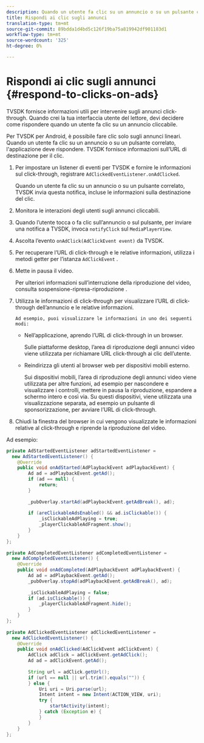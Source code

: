 ```yaml
---
description: Quando un utente fa clic su un annuncio o su un pulsante correlato, l'applicazione deve rispondere. TVSDK fornisce informazioni sull’URL di destinazione per il clic.
title: Rispondi ai clic sugli annunci
translation-type: tm+mt
source-git-commit: 89bdda1d4bd5c126f19ba75a819942df901183d1
workflow-type: tm+mt
source-wordcount: '325'
ht-degree: 0%

---
```



# Rispondi ai clic sugli annunci {#respond-to-clicks-on-ads}

TVSDK fornisce informazioni utili per intervenire sugli annunci click-through. Quando crei la tua interfaccia utente del lettore, devi decidere come rispondere quando un utente fa clic su un annuncio cliccabile.

Per TVSDK per Android, è possibile fare clic solo sugli annunci lineari.
Quando un utente fa clic su un annuncio o su un pulsante correlato, l&#39;applicazione deve rispondere. TVSDK fornisce informazioni sull’URL di destinazione per il clic.

1. Per impostare un listener di eventi per TVSDK e fornire le informazioni sul click-through, registrare `AdClickedEventListener.onAdClicked`.

   Quando un utente fa clic su un annuncio o su un pulsante correlato, TVSDK invia questa notifica, incluse le informazioni sulla destinazione del clic.
1. Monitora le interazioni degli utenti sugli annunci cliccabili.
1. Quando l’utente tocca o fa clic sull’annuncio o sul pulsante, per inviare una notifica a TVSDK, invoca `notifyClick` sul `MediaPlayerView`.
1. Ascolta l’evento `onAdClick(AdClickEvent event)` da TVSDK.
1. Per recuperare l’URL di click-through e le relative informazioni, utilizza i metodi getter per l’istanza `AdClickEvent` .
1. Mette in pausa il video.

   Per ulteriori informazioni sull’interruzione della riproduzione del video, consulta sospensione-ripresa-riproduzione .
1. Utilizza le informazioni di click-through per visualizzare l’URL di click-through dell’annuncio e le relative informazioni.

       Ad esempio, puoi visualizzare le informazioni in uno dei seguenti modi:
   
   * Nell’applicazione, aprendo l’URL di click-through in un browser.

      Sulle piattaforme desktop, l’area di riproduzione degli annunci video viene utilizzata per richiamare URL click-through ai clic dell’utente.
   * Reindirizza gli utenti al browser web per dispositivi mobili esterno.

      Sui dispositivi mobili, l’area di riproduzione degli annunci video viene utilizzata per altre funzioni, ad esempio per nascondere e visualizzare i controlli, mettere in pausa la riproduzione, espandere a schermo intero e così via. Su questi dispositivi, viene utilizzata una visualizzazione separata, ad esempio un pulsante di sponsorizzazione, per avviare l’URL di click-through.

1. Chiudi la finestra del browser in cui vengono visualizzate le informazioni relative al click-through e riprende la riproduzione del video.

<!--<a id="example_2D93228E510D438C8AB5559897817A47"></a>-->

Ad esempio:

```java
private AdStartedEventListener adStartedEventListener =  
  new AdStartedEventListener() { 
    @Override 
    public void onAdStarted(AdPlaybackEvent adPlaybackEvent) { 
        Ad ad = adPlaybackEvent.getAd(); 
        if (ad == null) { 
            return; 
        } 
 
        _pubOverlay.startAd(adPlaybackEvent.getAdBreak(), ad); 
 
        if (areClickableAdsEnabled() && ad.isClickable()) { 
            _isClickableAdPlaying = true; 
            _playerClickableAdFragment.show(); 
        } 
    } 
}; 
 
private AdCompletedEventListener adCompletedEventListener =  
  new AdCompletedEventListener() { 
    @Override 
    public void onAdCompleted(AdPlaybackEvent adPlaybackEvent) { 
        Ad ad = adPlaybackEvent.getAd(); 
        _pubOverlay.stopAd(adPlaybackEvent.getAdBreak(), ad); 
 
        _isClickableAdPlaying = false; 
        if (ad.isClickable()) { 
            _playerClickableAdFragment.hide(); 
        } 
    } 
}; 
 
private AdClickedEventListener adClickedEventListener =  
  new AdClickedEventListener() { 
    @Override 
    public void onAdClicked(AdClickEvent adClickEvent) { 
        AdClick adClick = adClickEvent.getAdClick(); 
        Ad ad = adClickEvent.getAd(); 
 
        String url = adClick.getUrl(); 
        if (url == null || url.trim().equals("")) { 
        } else { 
            Uri uri = Uri.parse(url); 
            Intent intent = new Intent(ACTION_VIEW, uri); 
            try { 
                startActivity(intent); 
            } catch (Exception e) { 
            } 
        } 
    } 
}; 
```

